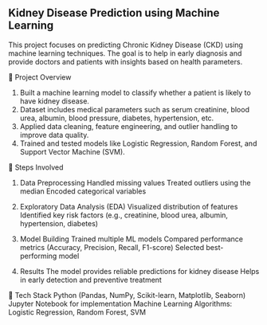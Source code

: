 ##  Kidney Disease Prediction using Machine Learning
 This project focuses on predicting Chronic Kidney Disease (CKD) using machine learning techniques. The goal is to help in early diagnosis and provide doctors and patients with insights based on health parameters.

🔹 Project Overview
1. Built a machine learning model to classify whether a patient is likely to have kidney disease.
2. Dataset includes medical parameters such as serum creatinine, blood urea, albumin, blood pressure, diabetes, hypertension, etc.
3. Applied data cleaning, feature engineering, and outlier handling to improve data quality.
4. Trained and tested models like Logistic Regression, Random Forest, and Support Vector Machine (SVM).

🔹 Steps Involved
1. Data Preprocessing
   Handled missing values
   Treated outliers using the median
   Encoded categorical variables

2. Exploratory Data Analysis (EDA)
   Visualized distribution of features
   Identified key risk factors (e.g., creatinine, blood urea, albumin, hypertension, diabetes)

3. Model Building
   Trained multiple ML models
   Compared performance metrics (Accuracy, Precision, Recall, F1-score)
   Selected best-performing model

4. Results
   The model provides reliable predictions for kidney disease
   Helps in early detection and preventive treatment

🔹 Tech Stack
   Python (Pandas, NumPy, Scikit-learn, Matplotlib, Seaborn)
   Jupyter Notebook for implementation
   Machine Learning Algorithms: Logistic Regression, Random Forest, SVM
